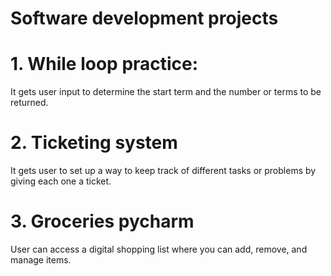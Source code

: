# Software development projects
# 1. While loop practice:
It gets user input to determine the start term and the number or terms to be returned.
# 2. Ticketing system
It gets user to set up a way to keep track of different tasks or problems by giving each one a ticket.
# 3. Groceries pycharm
User can access a digital shopping list where you can add, remove, and manage items.
